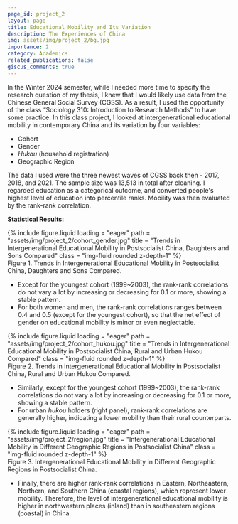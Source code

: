 ```yaml
---
page_id: project_2
layout: page
title: Educational Mobility and Its Variation
description: The Experiences of China
img: assets/img/project_2/bg.jpg
importance: 2
category: Academics
related_publications: false
giscus_comments: true
---
```


In the Winter 2024 semester, while I needed more time to specify the research question of my thesis, I knew that I would likely use data from the Chinese General Social Survey (CGSS). As a result, I used the opportunity of the class “Sociology 310: Introduction to Research Methods” to have some practice. In this class project, I looked at intergenerational educational mobility in contemporary China and its variation by four variables: 

- Cohort
- Gender
- *Hukou* (household registration)
- Geographic Region

The data I used were the three newest waves of CGSS back then - 2017, 2018, and 2021. The sample size was 13,513 in total after cleaning. I regarded education as a categorical outcome, and converted people's highest level of education into percentile ranks. Mobility was then evaluated by the rank-rank correlation. 

**Statistical Results:**

<div class="row">
    <div class="col-sm mt-3 mt-md-0">
        {% include figure.liquid loading = "eager" path = "assets/img/project_2/cohort_gender.jpg" title = "Trends in Intergenerational Educational Mobility in Postsocialist China, Daughters and Sons Compared" class = "img-fluid rounded z-depth-1" %}
    </div>
</div>
<div class="caption">
    Figure 1. Trends in Intergenerational Educational Mobility in Postsocialist China, Daughters and Sons Compared. 
</div>

- Except for the youngest cohort (1999~2003), the rank-rank correlations do not vary a lot by increasing or decreasing for 0.1 or more, showing a stable pattern. 
- For both women and men, the rank-rank correlations ranges between 0.4 and 0.5 (except for the youngest cohort), so that the net effect of gender on educational mobility is minor or even neglectable. 

<div class="row">
    <div class="col-sm mt-3 mt-md-0">
        {% include figure.liquid loading = "eager" path = "assets/img/project_2/cohort_hukou.jpg" title = "Trends in Intergenerational Educational Mobility in Postsocialist China, Rural and Urban Hukou Compared" class = "img-fluid rounded z-depth-1" %}
    </div>
</div>
<div class="caption">
    Figure 2. Trends in Intergenerational Educational Mobility in Postsocialist China, Rural and Urban Hukou Compared. 
</div>

- Similarly, except for the youngest cohort (1999~2003), the rank-rank correlations do not vary a lot by increasing or decreasing for 0.1 or more, showing a stable pattern. 
- For urban *hukou* holders (right panel), rank-rank correlations are generally higher, indicating a lower mobility than their rural counterparts. 

<div class="row">
    <div class="col-sm mt-3 mt-md-0">
        {% include figure.liquid loading = "eager" path = "assets/img/project_2/region.jpg" title = "Intergenerational Educational Mobility in Different Geographic Regions in Postsocialist China" class = "img-fluid rounded z-depth-1" %}
    </div>
</div>
<div class="caption">
    Figure 3. Intergenerational Educational Mobility in Different Geographic Regions in Postsocialist China. 
</div>

- Finally, there are higher rank-rank correlations in Eastern, Northeastern, Northern, and Southern China (coastal regions), which represent lower mobility. Therefore, the level of intergenerational educational mobility is higher in northwestern places (inland) than in southeastern regions (coastal) in China. 
